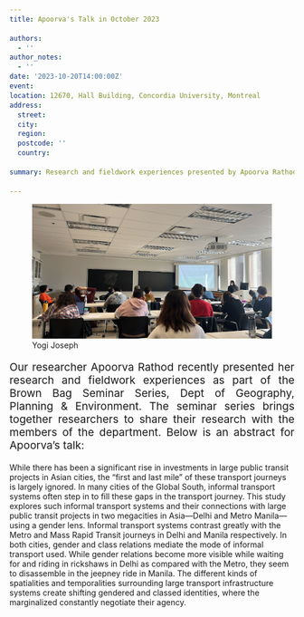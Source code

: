 ```yaml
---
title: Apoorva's Talk in October 2023

authors:
  - ''
author_notes:
  - ''
date: '2023-10-20T14:00:00Z'
event: 
location: 12670, Hall Building, Concordia University, Montreal
address:
  street: 
  city: 
  region: 
  postcode: ''
  country: 

summary: Research and fieldwork experiences presented by Apoorva Rathod as part of the Brown Bag Seminar Series, Dept of Geography, Planning & Environment.

---
```

<figure>
  <img src="apoorva.jpg" alt="my img"/>
  <figcaption> Yogi Joseph </figcaption>
</figure>

<p align="justify" style="font-size: 19px">
Our researcher Apoorva Rathod recently presented her research and fieldwork experiences as part of the Brown Bag Seminar Series, Dept of Geography, Planning & Environment. The seminar series brings together researchers to share their research with the members of the department. Below is an abstract for Apoorva’s talk: <br>

While there has been a significant rise in investments in large public transit projects in Asian cities, the “first and last mile” of these transport journeys is largely ignored. In many cities of the Global South, informal transport systems often step in to fill these gaps in the transport journey. This study explores such informal transport systems and their connections with large public transit projects in two megacities in Asia—Delhi and Metro Manila—using a gender lens. Informal transport systems contrast greatly with the Metro and Mass Rapid Transit journeys in Delhi and Manila respectively. In both cities, gender and class relations mediate the mode of informal transport used. While gender relations become more visible while waiting for and riding in rickshaws in Delhi as compared with the Metro, they seem to disassemble in the jeepney ride in Manila. The different kinds of spatialities and temporalities surrounding large transport infrastructure systems create shifting gendered and classed identities, where the marginalized constantly negotiate their agency.
</p> 
